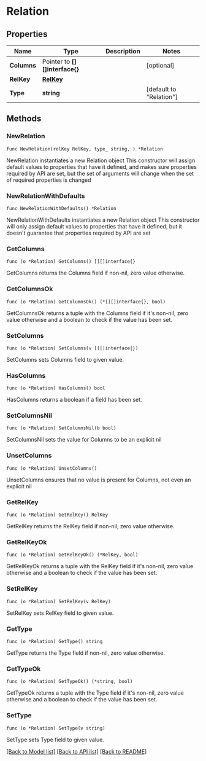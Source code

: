 # Relation

## Properties

Name | Type | Description | Notes
------------ | ------------- | ------------- | -------------
**Columns** | Pointer to **[][]interface{}** |  | [optional] 
**RelKey** | [**RelKey**](RelKey.md) |  | 
**Type** | **string** |  | [default to "Relation"]

## Methods

### NewRelation

`func NewRelation(relKey RelKey, type_ string, ) *Relation`

NewRelation instantiates a new Relation object
This constructor will assign default values to properties that have it defined,
and makes sure properties required by API are set, but the set of arguments
will change when the set of required properties is changed

### NewRelationWithDefaults

`func NewRelationWithDefaults() *Relation`

NewRelationWithDefaults instantiates a new Relation object
This constructor will only assign default values to properties that have it defined,
but it doesn't guarantee that properties required by API are set

### GetColumns

`func (o *Relation) GetColumns() [][]interface{}`

GetColumns returns the Columns field if non-nil, zero value otherwise.

### GetColumnsOk

`func (o *Relation) GetColumnsOk() (*[][]interface{}, bool)`

GetColumnsOk returns a tuple with the Columns field if it's non-nil, zero value otherwise
and a boolean to check if the value has been set.

### SetColumns

`func (o *Relation) SetColumns(v [][]interface{})`

SetColumns sets Columns field to given value.

### HasColumns

`func (o *Relation) HasColumns() bool`

HasColumns returns a boolean if a field has been set.

### SetColumnsNil

`func (o *Relation) SetColumnsNil(b bool)`

 SetColumnsNil sets the value for Columns to be an explicit nil

### UnsetColumns
`func (o *Relation) UnsetColumns()`

UnsetColumns ensures that no value is present for Columns, not even an explicit nil
### GetRelKey

`func (o *Relation) GetRelKey() RelKey`

GetRelKey returns the RelKey field if non-nil, zero value otherwise.

### GetRelKeyOk

`func (o *Relation) GetRelKeyOk() (*RelKey, bool)`

GetRelKeyOk returns a tuple with the RelKey field if it's non-nil, zero value otherwise
and a boolean to check if the value has been set.

### SetRelKey

`func (o *Relation) SetRelKey(v RelKey)`

SetRelKey sets RelKey field to given value.


### GetType

`func (o *Relation) GetType() string`

GetType returns the Type field if non-nil, zero value otherwise.

### GetTypeOk

`func (o *Relation) GetTypeOk() (*string, bool)`

GetTypeOk returns a tuple with the Type field if it's non-nil, zero value otherwise
and a boolean to check if the value has been set.

### SetType

`func (o *Relation) SetType(v string)`

SetType sets Type field to given value.



[[Back to Model list]](../README.md#documentation-for-models) [[Back to API list]](../README.md#documentation-for-api-endpoints) [[Back to README]](../README.md)


